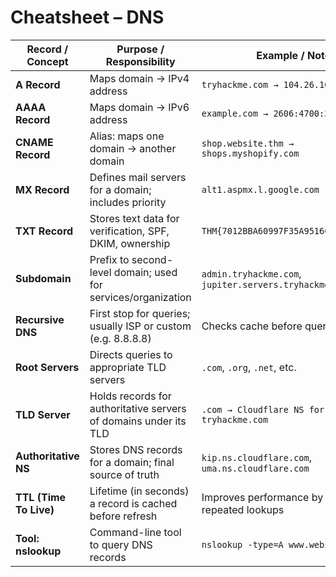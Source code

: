 # Cheatsheet – DNS

| Record / Concept   | Purpose / Responsibility                                           | Example / Notes                                                                 |
|--------------------|-------------------------------------------------------------------|---------------------------------------------------------------------------------|
| **A Record**       | Maps domain → IPv4 address                                        | `tryhackme.com → 104.26.10.229`                                                 |
| **AAAA Record**    | Maps domain → IPv6 address                                        | `example.com → 2606:4700:20::681a:be5`                                          |
| **CNAME Record**   | Alias: maps one domain → another domain                           | `shop.website.thm → shops.myshopify.com`                                        |
| **MX Record**      | Defines mail servers for a domain; includes priority              | `alt1.aspmx.l.google.com (priority 30)`                                         |
| **TXT Record**     | Stores text data for verification, SPF, DKIM, ownership           | `THM{7012BBA60997F35A9516C2E16D2944FF}`                                         |
| **Subdomain**      | Prefix to second-level domain; used for services/organization     | `admin.tryhackme.com`, `jupiter.servers.tryhackme.com`                          |
| **Recursive DNS**  | First stop for queries; usually ISP or custom (e.g. 8.8.8.8)      | Checks cache before querying further                                            |
| **Root Servers**   | Directs queries to appropriate TLD servers                        | `.com`, `.org`, `.net`, etc.                                                    |
| **TLD Server**     | Holds records for authoritative servers of domains under its TLD  | `.com → Cloudflare NS for tryhackme.com`                                        |
| **Authoritative NS** | Stores DNS records for a domain; final source of truth           | `kip.ns.cloudflare.com`, `uma.ns.cloudflare.com`                                |
| **TTL (Time To Live)** | Lifetime (in seconds) a record is cached before refresh        | Improves performance by reducing repeated lookups                               |
| **Tool: nslookup** | Command-line tool to query DNS records                            | `nslookup -type=A www.website.thm`                                              |

